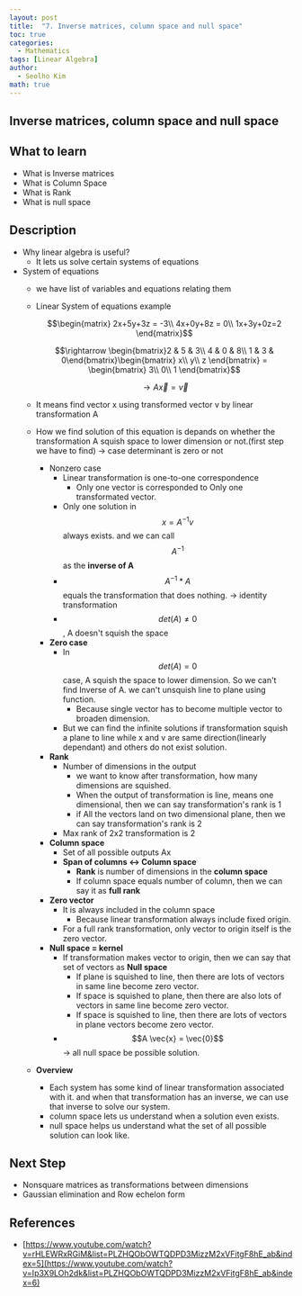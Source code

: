 ```yaml
---
layout: post
title:  "7. Inverse matrices, column space and null space"
toc: true
categories: 
  - Mathematics
tags: [Linear Algebra]
author:
  - Seolho Kim
math: true
---
```

## Inverse matrices, column space and null space

## What to learn
- What is Inverse matrices
- What is Column Space
- What is Rank
- What is null space
## Description
- Why linear algebra is useful?
  - It lets us solve certain systems of equations
- System of equations
  - we have list of variables and equations relating them
  - Linear System of equations example

    $$\begin{matrix}
            2x+5y+3z = -3\\ 
            4x+0y+8z = 0\\ 
            1x+3y+0z=2
    \end{matrix}$$

    $$\rightarrow \begin{bmatrix}2 & 5 & 3\\ 4 & 0 & 8\\ 1 & 3 & 0\end{bmatrix}\begin{bmatrix}
            x\\ 
            y\\ 
            z
            \end{bmatrix} = \begin{bmatrix}
            3\\ 
            0\\ 
            1
    \end{bmatrix}$$

    $$\rightarrow A\vec{x} = \vec{v}$$

  - It means find vector x using transformed vector v by linear transformation A
  - How we find solution of this equation is depands on whether the transformation A squish space to lower dimension or not.(first step we have to find) → case determinant is zero or not
    - Nonzero case
      - Linear transformation is one-to-one correspondence
        - Only one vector is corresponded to Only one transformated vector.
      - Only one solution in $$x = A^{-1} v$$ always exists. and we can call $$A^{-1}$$ as the **inverse of A**
      - $$A^{-1} * A$$ equals the transformation that does nothing. → identity transformation
      - $$det(A) ≠ 0$$, A doesn't squish the space
    - **Zero case**
      - In $$det(A) = 0$$ case, A squish the space to lower dimension. So we can't find Inverse of A. we can't unsquish line to plane using function.
        - Because single vector has to become multiple vector to broaden dimension.
      - But we can find the infinite solutions if transformation squish a plane to line while x and v are same direction(linearly dependant) and others do not exist solution.
    - **Rank**
      - Number of dimensions in the output
        - we want to know after transformation, how many dimensions are squished.
        - When the output of transformation is line, means one dimensional, then we can say transformation's rank is 1
        - if All the vectors land on two dimensional plane, then we can say transformation's rank is 2
      - Max rank of 2x2 transformation is 2
    - **Column space**
      - Set of all possible outputs Ax
      - **Span of columns  ↔ Column space**
        - **Rank** is number of dimensions in the **column space**
        - If column space equals number of column, then we can say it as **full rank**
    - **Zero vector**
      - It is always included in the column space
        - Because linear transformation always include fixed origin.
      - For a full rank transformation, only vector to origin itself is the zero vector.
    - **Null space = kernel**
      - If transformation makes vector to origin, then we can say that set of vectors as **Null space**
        - If plane is squished to line, then there are lots of vectors in same line become zero vector.
        - If space is squished to plane, then there are also lots of vectors in same line become zero vector.
        - If space is squished to line, then there are lots of vectors in plane vectors become zero vector.
      - $$A \vec{x} = \vec{0}$$ → all null space be possible solution.
  - **Overview**
    - Each system has some kind of linear transformation associated with it. and when that transformation has an inverse, we can use that inverse to solve our system.
    - column space lets us understand when a solution even exists.
    - null space helps us understand what the set of all possible solution can look like.
## Next Step
- Nonsquare matrices as transformations between dimensions
- Gaussian elimination and Row echelon form
## References
- [https://www.youtube.com/watch?v=rHLEWRxRGiM&list=PLZHQObOWTQDPD3MizzM2xVFitgF8hE_ab&index=5](https://www.youtube.com/watch?v=Ip3X9LOh2dk&list=PLZHQObOWTQDPD3MizzM2xVFitgF8hE_ab&index=6)